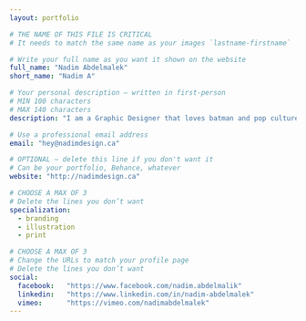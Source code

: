 ```yaml
---
layout: portfolio

# THE NAME OF THIS FILE IS CRITICAL
# It needs to match the same name as your images `lastname-firstname`

# Write your full name as you want it shown on the website
full_name: "Nadim Abdelmalek"
short_name: "Nadim A"

# Your personal description — written in first-person
# MIN 100 characters
# MAX 140 characters
description: "I am a Graphic Designer that loves batman and pop culture, I specialize in branding and illustration."

# Use a professional email address
email: "hey@nadimdesign.ca"

# OPTIONAL — delete this line if you don't want it
# Can be your portfolio, Behance, whatever
website: "http://nadimdesign.ca"

# CHOOSE A MAX OF 3
# Delete the lines you don’t want
specialization:
  - branding
  - illustration
  - print

# CHOOSE A MAX OF 3
# Change the URLs to match your profile page
# Delete the lines you don’t want
social:
  facebook:   "https://www.facebook.com/nadim.abdelmalik"
  linkedin:   "https://www.linkedin.com/in/nadim-abdelmalek"
  vimeo:      "https://vimeo.com/nadimabdelmalek"
---
```

